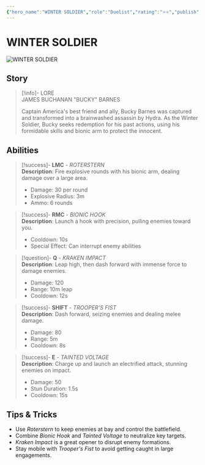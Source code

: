 ```yaml
---
{"hero_name":"WINTER SOLDIER","role":"Duelist","rating":"⭐⭐","publish":true,"poster":"https://marvelrivalscharacters.com/characters/winter-soldier.webp","intro":"Terrifying experiments turned him into a brainwashed assassin, but now Bucky Barnes fights to right his past wrongs as the Winter Soldier.","PassFrontmatter":true}
---
```



# WINTER SOLDIER

![WINTER SOLDIER](https://r.res.easebar.com/pic/20241120/445296a1-03f8-4584-9fd9-f143ed444744.png)

## Story
> [!info]- LORE  
> JAMES BUCHANAN "BUCKY" BARNES  
>
> Captain America's best friend and ally, Bucky Barnes was captured and transformed into a brainwashed assassin by Hydra. As the Winter Soldier, Bucky seeks redemption for his past actions, using his formidable skills and bionic arm to protect the innocent.

## Abilities

> [!success]- **LMC** - *ROTERSTERN*  
> **Description**: Fire explosive rounds with his bionic arm, dealing damage over a large area.  
> - Damage: 30 per round  
> - Explosive Radius: 3m  
> - Ammo: 6 rounds

> [!success]- **RMC** - *BIONIC HOOK*  
> **Description**: Launch a hook with precision, pulling enemies toward you.  
> - Cooldown: 10s  
> - Special Effect: Can interrupt enemy abilities

> [!question]- **Q** - *KRAKEN IMPACT*  
> **Description**: Leap high, then dash forward with immense force to damage enemies.  
> - Damage: 120  
> - Range: 10m leap  
> - Cooldown: 12s

> [!success]- **SHIFT** - *TROOPER'S FIST*  
> **Description**: Dash forward, seizing enemies and dealing melee damage.  
> - Damage: 80  
> - Range: 5m  
> - Cooldown: 8s

> [!success]- **E** - *TAINTED VOLTAGE*  
> **Description**: Charge up and launch an electrified attack, stunning enemies on impact.  
> - Damage: 50  
> - Stun Duration: 1.5s  
> - Cooldown: 15s

## Tips & Tricks
- Use *Roterstern* to keep enemies at bay and control the battlefield.  
- Combine *Bionic Hook* and *Tainted Voltage* to neutralize key targets.  
- *Kraken Impact* is a great opener to disrupt enemy formations.  
- Stay mobile with *Trooper's Fist* to avoid getting caught in large engagements.
